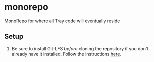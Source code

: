 # monorepo
MonoRepo for where all Tray code will eventually reside


## Setup
1. Be sure to install Git-LFS _before_ cloning the repository if you don't already have it installed. Follow the instructions [here](https://git-lfs.github.com/).
